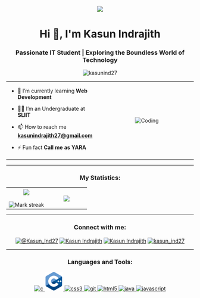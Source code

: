 <p align="center" ><img  src = "https://github.com/7oSkaaa/7oSkaaa/blob/main/Images/about_me.gif?raw=true" width = 100px></p>
<h1 align="center">Hi 👋, I'm Kasun Indrajith</h1>
<h3 align="center">Passionate IT Student | Exploring the Boundless World of Technology</h3>

<p align="center"> <img src="https://komarev.com/ghpvc/?username=kasunind27&label=Profile%20views&color=0e75b6&style=flat" alt="kasunind27" /> </p>

<table align="center">
<tr border="none">
<td width="50%" align="left">

 - 🌱 I’m currently learning **Web Development**

 -  🧑‍🎓 I’m an Undergraduate at **SLIIT**

 - 📫 How to reach me **kasunindrajith27@gmail.com**

 - ⚡ Fun fact **Call me as YARA**

</td>
<td width="50%" align="center">

  <img align="center" alt="Coding" width="450" src="https://repository-images.githubusercontent.com/588181932/e36ec678-7984-4cdd-8e4c-a3932772ff8e">

  
  </td>
</tr>
</table>

---  


<h3 align="center">My Statistics:</h3>
<p align="center">
<table align="center">
<tr border="none">
<td width="50%" align="center">
  
  <img  align="center"  src="https://github-readme-stats.vercel.app/api?username=KasunInd27&theme=dark&show_icons=true&count_private=true" />
  <br></br>
  <img  title="🔥 Get streak stats for your profile at git.io/streak-stats" alt="Mark streak" src="https://github-readme-streak-stats.herokuapp.com/?user=KasunInd27&theme=dark&hide_border=false" /> 
</td>
<td width="50%" align="center">

  <img  align="center"  src="https://github-readme-stats.anuraghazra1.vercel.app/api/top-langs/?username=KasunInd27&theme=dark&hide_border=false&no-bg=true&no-frame=true&langs_count=10"/>
  
  </td>
</tr>
</table>

---

<h3 align="center">Connect with me:</h3>
<p align="center">
<a href="https://twitter.com/@Kasun_Ind27" target="https://x.com/Kasun_Ind27"><img align="center" src="https://raw.githubusercontent.com/rahuldkjain/github-profile-readme-generator/master/src/images/icons/Social/twitter.svg" alt="@Kasun_Ind27" height="30" width="40" /></a>
<a href="https://linkedin.com/in/Kasun Indrajith" target="https://www.linkedin.com/in/kasun-indrajith-177171251/"><img align="center" src="https://raw.githubusercontent.com/rahuldkjain/github-profile-readme-generator/master/src/images/icons/Social/linked-in-alt.svg" alt="Kasun Indrajith" height="30" width="40" /></a>
<a href="https://fb.com/kasun indrajith" target="https://www.facebook.com/kasun.indrajith.902"><img align="center" src="https://raw.githubusercontent.com/rahuldkjain/github-profile-readme-generator/master/src/images/icons/Social/facebook.svg" alt="Kasun Indrajith" height="30" width="40" /></a>
<a href="https://instagram.com/kasun_ind27" target="https://www.instagram.com/kasun_ind27/?hl=en"><img align="center" src="https://raw.githubusercontent.com/rahuldkjain/github-profile-readme-generator/master/src/images/icons/Social/instagram.svg" alt="kasun_ind27" height="30" width="40" /></a>
</p>

---

<h3 align="center">Languages and Tools:</h3>
<p align="center"> <a href="https://www.cprogramming.com/" target="blank" rel="noreferrer"> <img src="https://github.com/Scar1109/skill-icons/blob/main/icons/C.svg" alt="c" width="50" height="50"/> </a> <a href="https://www.w3schools.com/cpp/" target="blank" rel="noreferrer"> <img src="https://raw.githubusercontent.com/devicons/devicon/master/icons/cplusplus/cplusplus-original.svg" alt="cplusplus" width="50" height="50"/> </a> <a href="https://www.w3schools.com/css/" target="blank" rel="noreferrer"> <img src="https://github.com/Scar1109/skill-icons/blob/main/icons/CSS.svg" alt="css3" width="50" height="50"/> </a> <a href="https://git-scm.com/" target="blank" rel="noreferrer"> <img src="https://github.com/Scar1109/skill-icons/blob/main/icons/Git.svg" alt="git" width="50" height="50"/> </a> <a href="https://www.w3.org/html/" target="blank" rel="noreferrer"> <img src="https://github.com/Scar1109/skill-icons/blob/main/icons/HTML.svg" alt="html5" width="50" height="50"/> </a> <a href="https://www.java.com" target="blank" rel="noreferrer"> <img src="https://github.com/Scar1109/skill-icons/blob/main/icons/Java-Light.svg" alt="java" width="50" height="50"/> </a> <a href="https://developer.mozilla.org/en-US/docs/Web/JavaScript" target="blank" rel="noreferrer"> <img src="https://github.com/Scar1109/skill-icons/blob/main/icons/JavaScript.svg" alt="javascript" width="50" height="50"/> </a> </p>
